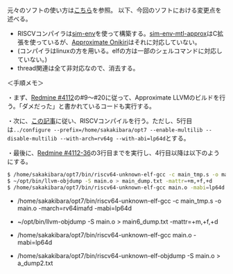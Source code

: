 元々のソフトの使い方は[こちら](https://github.com/linusmossberg/monte-carlo-ray-tracer/blob/master/README.md)を参照。
以下、今回のソフトにおける変更点を述べる。

- RISCVコンパイラは[sim-env](https://github.com/shioyadan/sim-env/tree/master)を使って構築する。[sim-env-mtl-approx](http://geopelia.mtl.t.u-tokyo.ac.jp/degawa/sim-env/tree/mtl-approx)はC拡張を使っているが、[Approximate Onikiri](http://geopelia.mtl.t.u-tokyo.ac.jp/degawa/approximate_onikiri/tree/dev_dynamic_adjusting)はそれに対応していない。
- (コンパイラはlinuxの方を用いる。elfの方は一部のシェルコマンドに対応していない。)
- thread関連は全て非対応なので、消去する。

＜手順メモ＞

・まず、[Redmine #4112](https://redmine.mtl.t.u-tokyo.ac.jp/issues/4112)の#9～#20に従って、Approximate LLVMのビルドを行う。「ダメだった」と書かれているコードも実行する。

・次に、[この記事](https://qiita.com/zacky1972/items/0cbfdf4e400e0205aa7b#ubuntu-2204)に従い、RISCVコンパイルを行う。ただし、5行目は`../configure --prefix=/home/sakakibara/opt7 --enable-multilib --disable-multilib --with-arch=rv64g --with-abi=lp64d`とする。

・最後に、[Redmine #4112-36](https://redmine.mtl.t.u-tokyo.ac.jp/issues/4112#note-36)の3行目までを実行し、4行目以降は以下のようにする。

```bash
$ /home/sakakibara/opt7/bin/riscv64-unknown-elf-gcc -c main_tmp.s -o main.o -march=rv64imafd -mabi=lp64d
$ ~/opt/bin/llvm-objdump -S main.o > main_dump.txt -mattr=+m,+f,+d
$ /home/sakakibara/opt7/bin/riscv64-unknown-elf-gcc main.o -mabi=lp64d
```


- /home/sakakibara/opt7/bin/riscv64-unknown-elf-gcc -c main_tmp.s -o main.o -march=rv64imafd -mabi=lp64d
- ~/opt/bin/llvm-objdump -S main.o > main6_dump.txt -mattr=+m,+f,+d

- /home/sakakibara/opt7/bin/riscv64-unknown-elf-gcc main.o -mabi=lp64d
- /home/sakakibara/opt7/bin/riscv64-unknown-elf-objdump -S main.o > a_dump2.txt